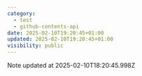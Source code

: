 ```yaml
---
category:
  - test
  - github-contents-api
date: 2025-02-10T19:20:45+01:00
updated: 2025-02-10T19:20:45+01:00
visibility: public
---
```


Note updated at 2025-02-10T18:20:45.998Z